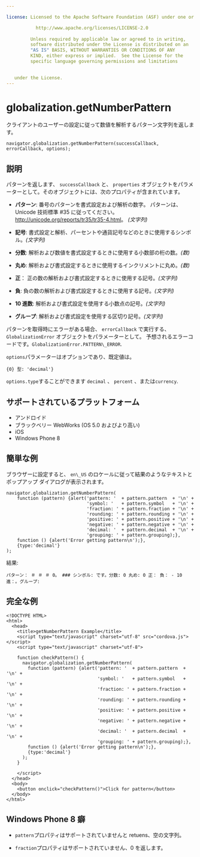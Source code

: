 ```yaml
---

license: Licensed to the Apache Software Foundation (ASF) under one or more contributor license agreements. See the NOTICE file distributed with this work for additional information regarding copyright ownership. The ASF licenses this file to you under the Apache License, Version 2.0 (the "License"); you may not use this file except in compliance with the License. You may obtain a copy of the License at

           http://www.apache.org/licenses/LICENSE-2.0
    
         Unless required by applicable law or agreed to in writing,
         software distributed under the License is distributed on an
         "AS IS" BASIS, WITHOUT WARRANTIES OR CONDITIONS OF ANY
         KIND, either express or implied.  See the License for the
         specific language governing permissions and limitations
    

   under the License.
---
```


# globalization.getNumberPattern

クライアントのユーザーの設定に従って数値を解析するパターン文字列を返します。

    navigator.globalization.getNumberPattern(successCallback, errorCallback, options);
    

## 説明

パターンを返します、 `successCallback` と、 `properties` オブジェクトをパラメーターとして。そのオブジェクトには、次のプロパティが含まれています。

*   **パターン**: 番号のパターンを書式設定および解析の数字。 パターンは、Unicode 技術標準 #35 に従ってください。 <http://unicode.org/reports/tr35/tr35-4.html>。 *(文字列)*

*   **記号**: 書式設定と解析、パーセントや通貨記号などのときに使用するシンボル。*(文字列)*

*   **分数**: 解析および数値を書式設定するときに使用する小数部の桁の数。*(数)*

*   **丸め**: 解析および書式設定するときに使用するインクリメントに丸め。*(数)*

*   **正**： 正の数の解析および書式設定するときに使用する記号。*(文字列)*

*   **負**: 負の数の解析および書式設定するときに使用する記号。*(文字列)*

*   **10 進数**: 解析および書式設定を使用する小数点の記号。*(文字列)*

*   **グループ**: 解析および書式設定を使用する区切り記号。*(文字列)*

パターンを取得時にエラーがある場合、 `errorCallback` で実行する、 `GlobalizationError` オブジェクトをパラメーターとして。 予想されるエラーコードです。`GlobalizationError.PATTERN\_ERROR`.

`options`パラメーターはオプションであり、既定値は。

    {0} 型: 'decimal'}
    

`options.type`することができます `decimal` 、 `percent` 、または`currency`.

## サポートされているプラットフォーム

*   アンドロイド
*   ブラックベリー WebWorks (OS 5.0 およびより高い)
*   iOS
*   Windows Phone 8

## 簡単な例

ブラウザーに設定すると、 `en\_US` のロケールに従って結果のようなテキストとポップアップ ダイアログが表示されます。

    navigator.globalization.getNumberPattern(
        function (pattern) {alert('pattern: '  + pattern.pattern  + '\n' +
                                  'symbol: '   + pattern.symbol   + '\n' +
                                  'fraction: ' + pattern.fraction + '\n' +
                                  'rounding: ' + pattern.rounding + '\n' +
                                  'positive: ' + pattern.positive + '\n' +
                                  'negative: ' + pattern.negative + '\n' +
                                  'decimal: '  + pattern.decimal  + '\n' +
                                  'grouping: ' + pattern.grouping);},
        function () {alert('Error getting pattern\n');},
        {type:'decimal'}
    );
    

結果:

    パターン： ＃ ＃ ＃ 0。 ### シンボル: です。分数: 0 丸め: 0 正： 負： - 10 進：。グループ:
    

## 完全な例

    <!DOCTYPE HTML>
    <html>
      <head>
        <title>getNumberPattern Example</title>
        <script type="text/javascript" charset="utf-8" src="cordova.js"></script>
        <script type="text/javascript" charset="utf-8">
    
        function checkPattern() {
          navigator.globalization.getNumberPattern(
            function (pattern) {alert('pattern: '  + pattern.pattern  + '\n' +
                                      'symbol: '   + pattern.symbol   + '\n' +
                                      'fraction: ' + pattern.fraction + '\n' +
                                      'rounding: ' + pattern.rounding + '\n' +
                                      'positive: ' + pattern.positive + '\n' +
                                      'negative: ' + pattern.negative + '\n' +
                                      'decimal: '  + pattern.decimal  + '\n' +
                                      'grouping: ' + pattern.grouping);},
            function () {alert('Error getting pattern\n');},
            {type:'decimal'}
          );
        }
    
        </script>
      </head>
      <body>
        <button onclick="checkPattern()">Click for pattern</button>
      </body>
    </html>
    

## Windows Phone 8 癖

*   `pattern`プロパティはサポートされていませんと retuens、空の文字列。

*   `fraction`プロパティはサポートされていません、0 を返します。